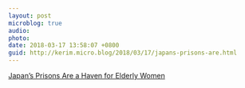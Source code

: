 ```yaml
---
layout: post
microblog: true
audio: 
photo: 
date: 2018-03-17 13:58:07 +0800
guid: http://kerim.micro.blog/2018/03/17/japans-prisons-are.html
---
```

[Japan’s Prisons Are a Haven for Elderly Women](https://www.bloomberg.com/news/features/2018-03-16/japan-s-prisons-are-a-haven-for-elderly-women)
